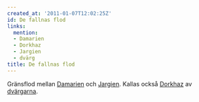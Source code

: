```yaml
---
created_at: '2011-01-07T12:02:25Z'
id: De fallnas flod
links:
  mention:
  - Damarien
  - Dorkhaz
  - Jargien
  - dvärg
title: De fallnas flod
---
```


Gränsflod mellan [Damarien] och [Jargien]. Kallas också [Dorkhaz] av [dvärgarna].

  [Damarien]: Damarien
  [Jargien]: Jargien
  [Dorkhaz]: Dorkhaz
  [dvärgarna]: dvärg